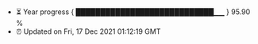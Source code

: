 - ⏳ Year progress { ████████████████████████████▁▁ } 95.90 %
- ⏰ Updated on Fri, 17 Dec 2021 01:12:19 GMT

